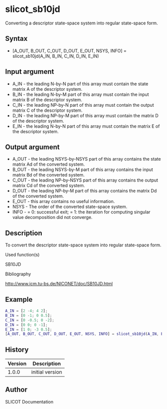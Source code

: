 

# slicot_sb10jd

Converting a descriptor state-space system into regular state-space form.

## Syntax

- [A_OUT, B_OUT, C_OUT, D_OUT, E_OUT, NSYS, INFO] = slicot_sb10jd(A_IN, B_IN, C_IN, D_IN, E_IN)

## Input argument

 - A_IN - the leading N-by-N part of this array must contain the state matrix A of the descriptor system.
 - B_IN - the leading N-by-M part of this array must contain the input matrix B of the descriptor system.
 - C_IN - the leading NP-by-N part of this array must contain the output matrix C of the descriptor system.
 - D_IN - the leading NP-by-M part of this array must contain the matrix D of the descriptor system.
 - E_IN - the leading N-by-N part of this array must contain the matrix E of the descriptor system.

## Output argument

 - A_OUT - the leading NSYS-by-NSYS part of this array contains the state matrix Ad of the converted system.
 - B_OUT - the leading NSYS-by-M part of this array contains the input matrix Bd of the converted system.
 - C_OUT - the leading NP-by-NSYS part of this array contains the output matrix Cd of the converted system.
 - D_OUT - the leading NP-by-M part of this array contains the matrix Dd of the converted system.
 - E_OUT - this array contains no useful information.
 - NSYS - The order of the converted state-space system.
 - INFO - = 0:  successful exit; = 1:  the iteration for computing singular value decomposition did not converge.

## Description


  <p>To convert the descriptor state-space system into regular state-space form.</p>


Used function(s)

SB10JD

Bibliography

http://www.icm.tu-bs.de/NICONET/doc/SB10JD.html

## Example

```matlab
A_IN = [2 -4; 4 2];
B_IN = [0 -1; 0 0.5];
C_IN = [0 -0.5; 0 -2];
D_IN = [0 0; 0 -1];
E_IN = [1 0; -3 0.5];
[A_OUT, B_OUT, C_OUT, D_OUT, E_OUT, NSYS, INFO] = slicot_sb10jd(A_IN, B_IN, C_IN, D_IN, E_IN)
```

## History

|Version|Description|
|------|------|
|1.0.0|initial version|


## Author

SLICOT Documentation



